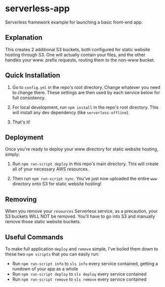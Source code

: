 
# serverless-app
Serverless framework example for launching a basic front-end app.

## Explanation
This creates 2 additional S3 buckets, both configured for static website hosting through S3. One will actually contain your files, and the other handles your www. prefix requests, routing them to the non-www bucket. 

## Quick Installation

1. Go to ```config.yml``` in the repo's root directory. Change whatever you need to change there. These settings are then used by each service below for full consistency.

2. For local development, run ```npm install``` in the repo's root directory. This will install any dev dependency (like ```serverless-offline```).

3. That's it!

## Deployment
Once you're ready to deploy your www directory for static website hosting, simply:

1. Run ```npm run-script deploy``` in this repo's main directory. This will create all of your necessary AWS resources.

2. Then run ```npm run-script sync```. You've just now uploaded the entire ```www``` directory onto S3 for static website hosting!

## Removing
When you remove your ```resources``` Serverless service, as a precaution, your S3 buckets WILL NOT be removed. You'll have to go into S3 and manually remove those static website buckets.

## Useful Commands
To make full application ```deploy``` and ```remove``` simple, I've boiled them down to these two ```npm scripts``` that you can easily run:

- Run ```npm run-script info``` to ```sls info``` every service contained, getting a rundown of your app as a whole
- Run ```npm run-script deploy``` to ```sls deploy``` every service contained
- Run ```npm run-script remove``` to ```sls remove``` every service contained
